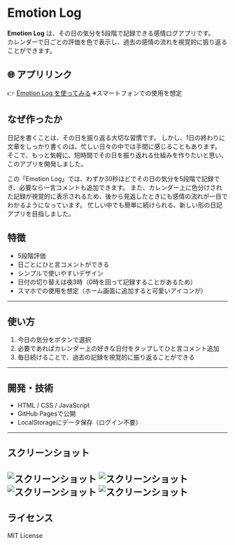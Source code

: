 # Emotion Log

**Emotion Log** は、その日の気分を5段階で記録できる感情ログアプリです。  
カレンダーで日ごとの評価を色で表示し、過去の感情の流れを視覚的に振り返ることができます。

## 🌐 アプリリンク

👉 [Emotion Log を使ってみる](https://terakooooou.github.io/Emotion-Log/)
※スマートフォンでの使用を想定

## なぜ作ったか

日記を書くことは、その日を振り返る大切な習慣です。
しかし、1日の終わりに文章をしっかり書くのは、忙しい日々の中では手間に感じることもあります。
そこで、もっと気軽に、短時間でその日を振り返れる仕組みを作りたいと思い、このアプリを開発しました。

この「Emotion Log」では、わずか30秒ほどでその日の気分を5段階で記録でき、必要なら一言コメントも追加できます。
また、カレンダー上に色分けされた記録が視覚的に表示されるため、後から見返したときにも感情の流れが一目でわかるようになっています。
忙しい中でも簡単に続けられる、新しい形の日記アプリを目指しました。

## 特徴

- 5段階評価
- 日ごとにひと言コメントができる
- シンプルで使いやすいデザイン
- 日付の切り替えは夜3時（0時を回って記録することがあるため）
- スマホでの使用を想定（ホーム画面に追加すると可愛いアイコンが）

---

## 使い方

1. 今日の気分をボタンで選択  
2. 必要であればカレンダー上の好きな日付をタップしてひと言コメント追加  
3. 毎日続けることで、過去の記録を視覚的に振り返ることができる

---

## 開発・技術

- HTML / CSS / JavaScript
- GitHub Pagesで公開
- LocalStorageにデータ保存（ログイン不要）

---

## スクリーンショット
![スクリーンショット](image/IMG_8547.png)
![スクリーンショット](image/IMG_8529.jpeg)
![スクリーンショット](image/IMG_8548.jpeg)
![スクリーンショット](image/IMG_8549.jpeg)
---

## ライセンス

MIT License
